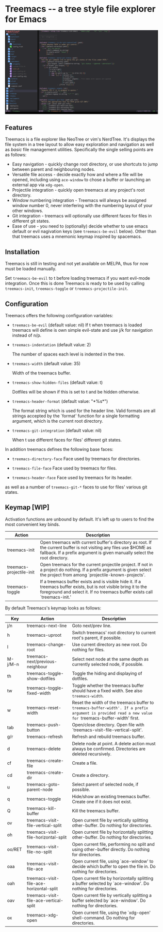 # Treemacs -- a tree style file explorer for Emacs

![](screenshot.png)

## Features

Treemacs is a file explorer like NeoTree or vim's NerdTree. It's displays the file system in a tree layout to allow easy exploration and
navigation as well as *basic* file management utilities. Specifically the single selling points are as follows:

 * Easy navigation - quickly change root directory, or use shortcuts to jump between parent and neighbouring nodes.
 * Versatile file access - decide exactly how and where a file will be opened, including using `ace-window` to chose a buffer or launching
   an external app via `xdg-open`.
 * Projectile integration - quickly open treemacs at any project's root directory.
 * Window numbering integration - Treemacs will always be assigned window number 0, never interfering with the numbering
   layout of your other windows.
 * Git integration - treemacs will optionally use different faces for files in different git states.
 * Ease of use - you need to (optionally) decide whether to use emacs default or evil nagivation keys (see `treemacs-be-evil` below).
   Other than that treemacs uses a mnemonic keymap inspired by spacemacs.

## Installation

 Treemacs is still in testing and not yet available on MELPA, thus for now must be loaded manually.

 Set `treemacs-be-evil` to t before loading treemacs if you want evil-mode integration.
 Once this is done Treemacs is ready to be used by calling `treemacs-init`, `treemacs-toggle` or `treemacs-projectile-init`.

## Configuration

Treemacs offers the following configuration variables:

 * `treemacs-be-evil` (default value: nil)
    If t when treemacs is loaded treemacs will define is own simple evil-state and use j/k for navigation
    instead of n/p.

 * `treemacs-indentation` (default value: 2)

   The number of spaces each level is indented in the tree.

 * `treemacs-width` (default value: 35)

   Width of the treemacs buffer.

 * `treemacs-show-hidden-files` (default value: t)

   Dotfiles will be shown if this is set to t and be hidden otherwise.

 * `treemacs-header-format` (default value: "\*%s\*")

   The format string which is used for the header line. Valid formats are all strings
   accepted by the `format' function for a single formatting argument, which is the current root directory.

 * `treemacs-git-integration` (default value: nil)

    When t use different faces for files' different git states.

In addition treemacs defines the following base faces:

 * `treemacs-directory-face`
   Face used by treemacs for directories.

 * `treemacs-file-face`
  Face used by treemacs for files.

 * `treemacs-header-face`
  Face used by treemacs for its header.

as well as a number of `treemacs-git-*` faces to use for files' various git states.

## Keymap [WIP]

Activation functions are unbound by default. It's left up to users to find the most convenient key binds.

| Action                   | Description                                                                                                                                                                                      |
|--------------------------|--------------------------------------------------------------------------------------------------------------------------------------------------------------------------------------------------|
| treemacs-init            | Open treemacs with current buffer's directory as root. If the current buffer is not visiting any files use $HOME as fallback. If a prefix argument is given manually select the root directory.  |
| treemacs-projectile-init | Open treemacs for the current projectile project. If not in a project do nothing. If a prefix argument is given select the project from among `projectile-known-projects'.                       |
| treemacs-toggle          | If a treemacs buffer exists and is visible hide it. If a treemacs buffer exists, but is not visible bring it to the foreground and select it. If no treemacs buffer exists call `treemacs-init.' |

By default Treemacs's keymap looks as follows:

| Key     | Action                                   | Description                                                                                                                                             |
|---------|------------------------------------------|---------------------------------------------------------------------------------------------------------------------------------------------------------|
| j/n     | treemacs-next-line                       | Goto next/prev line.                                                                                                                                    |
| h       | treemacs-uproot                          | Switch treemacs' root directory to current root's parent, if possible.                                                                                  |
| l       | treemacs-change-root                     | Use current directory as new root. Do nothing for files.                                                                                                |
| M-j/M-n | treemacs-next/previous-neighbour         | Select next node at the same depth as currently selected node, if possible.                                                                             |
| th      | treemacs-toggle-show-dotfiles            | Toggle the hiding and displaying of dotfiles.                                                                                                           |
| tw      | treemacs-toggle-fixed-width              | Toggle whether the treemacs buffer should have a fixed width. See also `treemacs-width`.                                                                |
| w       | treemacs-reset-width                     | Reset the width of the treemacs buffer to `treemacs-buffer-width'. If a prefix argument is provided read a new value for `treemacs-buffer-width' first. |
| tab     | treemacs-push-button                     | Open/close directory. Open file with `treemacs-visit-file-vertical-split'.                                                                              |
| g/r     | treemacs-refresh                         | Refresh and rebuild treemacs buffer.                                                                                                                    |
| d       | treemacs-delete                          | Delete node at point. A delete action must always be confirmed. Directories are deleted recursively.                                                    |
| cf      | treemacs-create-file                     | Create a file.                                                                                                                                          |
| cd      | treemacs-create-dir                      | Create a directory.                                                                                                                                     |
| u       | treemacs-goto-parent-node                | Select parent of selected node, if possible.                                                                                                            |
| q       | treemacs-toggle                          | Hide/show an existing treemacs buffer. Create one if it does not exist.                                                                                 |
| Q       | treemacs-kill-buffer                     | Kill the treemacs buffer.                                                                                                                               |
| ov      | treemacs-visit-file-vertical-split       | Open current file by vertically splitting other-buffer. Do nothing for directories.                                                                     |
| oh      | treemacs-visit-file-horizontal-split     | Open current file by horizontally splitting other-buffer. Do nothing for directories.                                                                   |
| oo/RET  | treemacs-visit-file-no-split             | Open current file, performing no split and using other-buffer directly. Do nothing for directories.                                                     |
| oaa     | treemacs-visit-file-ace                  | Open current file, using `ace-window' to decide which buffer to open the file in. Do nothing for directories.                                           |
| oah     | treemacs-visit-file-ace-horizontal-split | Open current file by horizontally splitting a buffer selected by `ace-window'. Do nothing for directories.                                              |
| oav     | treemacs-visit-file-ace-vertical-split   | Open current file by vertically splitting a buffer selected by `ace-window'. Do nothing for directories.                                                |
| ox      | treemacs-xdg-open                        | Open current file, using the `xdg-open' shell-command. Do nothing for directories.                                                                      |
